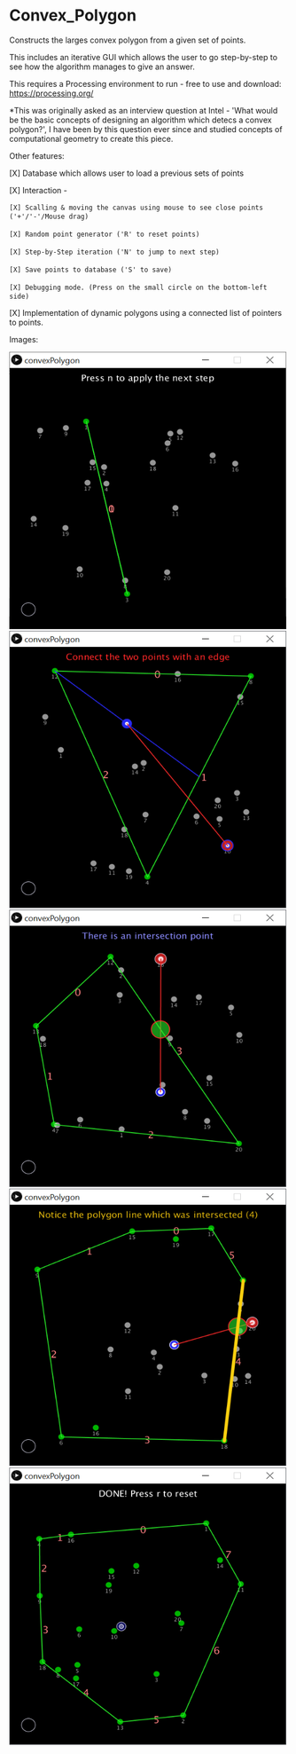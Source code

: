 # Convex_Polygon
Constructs the larges convex polygon from a given set of points.

This includes an iterative GUI which allows the user to go step-by-step to see how the algorithm manages to give an answer.

This requires a Processing environment to run - free to use and download: https://processing.org/

*This was originally asked as an interview question at Intel - 'What would be the basic concepts of designing an algorithm which detecs a convex polygon?', I have been by this question ever since and studied concepts of computational geometry to create this piece.

Other features:

[X] Database which allows user to load a previous sets of points

[X] Interaction - 

    [X] Scalling & moving the canvas using mouse to see close points ('+'/'-'/Mouse drag)
    
    [X] Random point generator ('R' to reset points)
    
    [X] Step-by-Step iteration ('N' to jump to next step)
    
    [X] Save points to database ('S' to save)
    
    [X] Debugging mode. (Press on the small circle on the bottom-left side)
    
[X] Implementation of dynamic polygons using a connected list of pointers to points.


Images:


<img src="https://github.com/caluser/Convex_Polygon_checker/blob/master/Screenshots/Convex_initial_screen.png" width="500" height="500">

<img src="https://github.com/caluser/Convex_Polygon_checker/blob/master/Screenshots/Convex_connect_points.png" width="500" height="500">

<img src="https://github.com/caluser/Convex_Polygon_checker/blob/master/Screenshots/Convex_found_intersection.png" width="500" height="500">

<img src="https://github.com/caluser/Convex_Polygon_checker/blob/master/Screenshots/Convex_intersecting_line.png" width="500" height="500">

<img src="https://github.com/caluser/Convex_Polygon_checker/blob/master/Screenshots/Convex_done.png" width="500" height="500">
